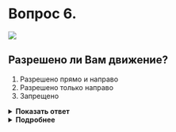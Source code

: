 # Вопрос 6.

![](https://s.drom.ru/i24228/pdd/tickets/2016/1543884987.jpg)

## Разрешено ли Вам движение?

1. Разрешено прямо и направо
2. Разрешено только направо
3. Запрещено

<details>
<summary><b>Показать ответ</b></summary>
Правильный ответ: 3
</details>
<details>
<summary><b>Подробнее</b></summary>
Вспоминаем афоризм «спина-стена». Вам движение со стороны спины запрещено.
(Пункт 6.10 ПДД)
</details>